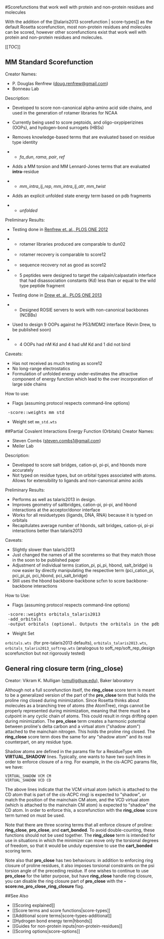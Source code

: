 #Scorefunctions that work well with protein and non-protein residues and molecules

With the addition of the [[talaris2013 scorefunction | score-types]] as the default Rosetta scorefunction, most non-protein residues and molecules can be scored, however other scorefunctions exist that work well with protein and non-protein residues and molecules.

[[_TOC_]]

## MM Standard Scorefunction <a name="MM-Standard-Scorefunction" />
Creator Names:
* P. Douglas Renfrew (doug.renfrew@gmail.com)
* Bonneau Lab

Description:
* Developed to score non-canonical alpha-amino acid side chains, and used in the generation of rotamer libraries for NCAA
* Currently being used to score peptoids, and oligo-oxypiperizines (OOPs), and hydogen-bond surrogets (HBSs)
* Removes knowledge-based terms that are evaluated based on residue type identity

* *  *fa_dun*, *rama*, *pair*, *ref*
* Adds a MM torsion and MM Lennard-Jones terms that are evaluated **intra**-residue

* *  *mm_intra_lj_rep*, *mm_intra_lj_atr*, *mm_twist*
* Adds an explicit unfolded state energy term based on pdb fragments

* *  *unfolded*

Preliminary Results:
* Testing done in [Renfrew et. al., PLOS ONE 2012](http://www.plosone.org/article/info%3Adoi%2F10.1371%2Fjournal.pone.0032637)

* * rotamer libraries produced are comparable to dun02
* * rotamer recovery is comparable to score12
* * sequence recovery not as good as score12
* * 5 peptides were designed to target the calpain/calpastatin interface that had disassociation constants (Kd) less than or equal to the wild type peptide fragment
* Testing done in [Drew et. al., PLOS ONE 2013](http://www.plosone.org/article/info%3Adoi%2F10.1371%2Fjournal.pone.0067051)
* * Designed ROSIE servers to work with non-canonical backbones (NCBBs)
* Used to design 9 OOPs against he P53/MDM2 interface (Kevin Drew, to be published soon)
* * 4 OOPs had nM Kd and 4 had uM Kd and 1 did not bind

Caveats:
* Has not received as much testing as score12
* No long-range electrostatics
* Formulation of unfolded energy under-estimates the attractive component of energy function which lead to the over incorporation of large side chains

How to use:
* Flags (assuming protocol respects command-line options)
<pre>
 -score::weights mm_std
</pre>
* Weight set
 <code>mm_std.wts</code>

##Partial Covalent Interactions Energy Function (Orbitals)
Creator Names:
* Steven Combs (steven.combs1@gmail.com)
* Meiler Lab

Description:
* Developed to score salt bridges, cation-pi, pi-pi, and hbonds more accurately
* Not typed on residue types, but on orbital types associated with atoms. Allows for extensibility to ligands and non-canonical amino acids

Preliminary Results:
* Performs as well as talaris2013 in design.
* Improves geometry of saltbridges, cation-pi, pi-pi, and hbond interactions at the acceptor/donor interface
* Works for all residuetypes (ligands, DNA, RNA) because it is typed on orbitals
* Recapitulates average number of hbonds, salt bridges, cation-pi, pi-pi interactions better than talaris2013

Caveats: 
* Slightly slower than talaris2013
* Just changed the names of all the scoreterms so that they match those in the soon to be published paper
* Adjustment of individual terms (cation_pi, pi_pi, hbond, salt_bridge) is now easier by directly manipulating the respective term (pci_cation_pi, pci_pi_pi, pci_hbond, pci_salt_bridge)
* Still uses the hbond backbone-backbone scfxn to score backbone-backbone interactions

How to Use:
* Flags (assuming protocol respects command-line options)
<pre>
 -score::weights orbitals_talaris2013
 -add_orbitals
 -output_orbitals (optional. Outputs the orbitals in the pdb file)
</pre>
* Weight Set

 <code>orbitals.wts </code>(for pre-talaris2013 defaults), <code>orbitals_talaris2013.wts</code>, <code>orbitals_talaris2013_softrep.wts</code> (analogous to soft_rep/soft_rep_design scorefunction but not rigorously tested)

## General ring closure term (**ring_close**)
Creator: Vikram K. Mulligan (vmullig@uw.edu), Baker laboratory

Although not a full scorefunction itself, the **ring_close** score term is meant to be a generalized version of the part of the **pro_close** term that holds the proline ring closed during minimization.  Since Rosetta thinks about molecules as a branching tree of atoms (the AtomTree), rings cannot be properly represented during minimization, meaning that there must be a cutpoint in any cyclic chain of atoms.  This could result in rings drifting open during minimization.  The **pro_close** term creates a harmonic potential between proline's delta carbon and a virtual atom ("shadow atom") attached to the mainchain nitrogen.  This holds the proline ring closed.  The **ring_close** score term does the same for any "shadow atom" and its real counterpart, on any residue type.

Shadow atoms are defined in the params file for a ResidueType with **VIRTUAL_SHADOW** lines.  Typically, one wants to have two such lines in order to enforce closure of a ring.  For example, in the cis-ACPC params file, we have:

```
VIRTUAL_SHADOW VCM CM
VIRTUAL_SHADOW VCD CD
```

The above lines indicate that the VCM virtual atom (which is attached to the CD atom that is part of the cis-ACPC ring) is expected to "shadow", or match the position of the mainchain CM atom, and the VCD virtual atom (which is attached to the mainchain CM atom) is expected to "shadow" the CD atom.  In order to enforce this, a scorefunction with the **ring_close** score term turned on must be used.

Note that there are three scoring terms that all enforce closure of proline: **ring_close**, **pro_close**, and **cart_bonded**.  To avoid double-counting, these functions should not be used together.  The **ring_close** term is intended for use in situations in which the minimizer can move only the torsional degrees of freedom, so that it would be unduly expensive to use the **cart_bonded** scoring term.

Note also that **pro_close** has two behaviours: in addition to enforcing ring closure of proline residues, it also imposes torsional constraints on the psi torsion angle of the preceding residue.  If one wishes to continue to use **pro_close** for the latter purpose, but have **ring_close** handle ring closure, you can disable the ring closure part of **pro_close** with the **-score:no_pro_close_ring_closure** flag.

##See Also

* [[Scoring explained]]
* [[Score terms and score functions|score-types]]
* [[Additional score terms|score-types-additional]]
* [[Hydrogen bond energy term|hbonds]]
* [[Guides for non-protein inputs|non-protein-residues]]
* [[Scoring options|score-options]]